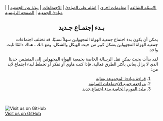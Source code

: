 
| [ الاسئلة الشائعة](https://amateursanonymous.github.io/faq) | [ معلومات اخرى](https://amateursanonymous.github.io/#) | [   امثلة على المبادئ](https://amateursanonymous.github.io/about-us) | [ الاجتماعات](https://amateursanonymous.github.io/meetings) | [ نبذة عن الجمعية](https://amateursanonymous.github.io/principles-examples) |  [ مبادئ الجمعية](https://amateursanonymous.github.io/principles) | [  الصفحة الرئيسية](https://amateursanonymous.github.io)


## <center> بـدء إجتمـاع جـديد </center>
 <div dir="RTL">
 <p>يمكن أن يكون بدء اجتماع جمعية الهواة المجهولين سهلاً نسبيًا، قد تختلف اجتماعات جمعية الهواة المجهولين بشكل كبير من حيث الهيكل والشكل، ومع ذلك ، هناك دائمًا ثابت واحد.</p>

 <p> لقد بدأت بحيث يمكن نقل الرسالة الخاصة بجمعية الهواة المجهولين إلى المنضمن حديثا الذي لا يزال يعاني بأكثر الطرق فعالية. فإذا كنت هاوي أو تفكر أو تخطط لبدء اجتماع لابد من:</p>


   <ol>
       <li><a href="https://amateursanonymous.github.io/principles" target="_blank">قراءة مبادئ المجموعة بعناية</a></li>
       <li><a href="https://amateursanonymous.github.io/meetings" target="_blank">مراجعة جميع الاجتماعات السابقة</a></li>
       <li><a href="" target="_blank">ملئ الفورم الخاصة ببدء اجتماع جديد</a></li>
   </ol>
 </div>
 
 
 
<br><br>
![Visit us on GitHub](https://raw.githubusercontent.com/amateursanonymous/amateursanonymous.github.io/main/assets/GitHub-logo-100.png)<br>
[Visit us on GitHub](https://github.com/amateursanonymous/amateursanonymous.github.io)

